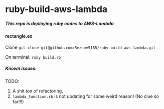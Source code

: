 # ruby-build-aws-lambda

##### This repo is deploying ruby codes to AWS-Lambda

#### rectangle.ex

Clone `git clone git@github.com:Reznov9185/ruby-build-aws-lambda.git`

On terminal: `ruby build.rb`

##### Known issues:
TODO: 
1. A shit ton of refactoring,
2. `lambda_function.rb` is not updating for some weird reason! 
(No clue so far!!!)
